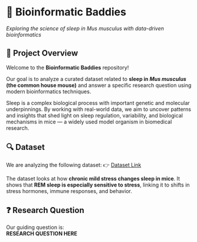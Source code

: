 # 🧬 Bioinformatic Baddies  
*Exploring the science of sleep in *Mus musculus* with data-driven bioinformatics*  

## 📌 Project Overview  
Welcome to the **Bioinformatic Baddies** repository!  

Our goal is to analyze a curated dataset related to **sleep in *Mus musculus* (the common house mouse)** and answer a specific research question using modern bioinformatics techniques.  

Sleep is a complex biological process with important genetic and molecular underpinnings. By working with real-world data, we aim to uncover patterns and insights that shed light on sleep regulation, variability, and biological mechanisms in mice — a widely used model organism in biomedical research.  

## 🔍 Dataset  
We are analyzing the following dataset: 👉 [Dataset Link](https://www.refine.bio/experiments/SRP181622/rem-sleeps-unique-associations-with-corticosterone-regulation-apoptotic-pathways-and-behavior-in-chronic-stress-in-mice?ref=search)  

The dataset looks at how **chronic mild stress changes sleep in mice**. It shows that **REM sleep is especially sensitive to stress**, linking it to shifts in stress hormones, immune responses, and behavior.

## ❓ Research Question  
Our guiding question is:  
**RESEARCH QUESTION HERE**  

